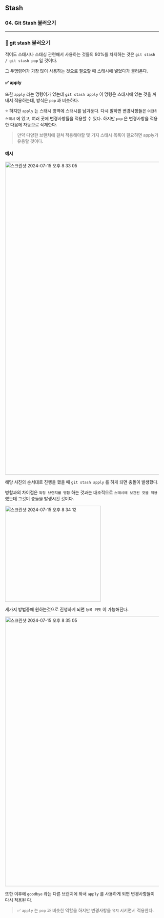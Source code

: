 ## Stash

### 04. Git Stash 불러오기

---

### 📌 git stash 불러오기

적어도 스태시나 스태싱 관련해서 사용하는 것들의 90%를 차지하는 것은 `git stash / git stash pop` 일 것이다.

그 두명령어가 가장 많이 사용하는 것으로 필요할 때 스태시에 넣었다가 불러온다.

#### ✅ apply

또한 `apply` 라는 명령어가 있는데 `git stash apply` 이 명령은 스태시에 있는 것을 꺼내서 적용하는데, 방식은 `pop` 과 비슷하다.

⭐️ 하지만 `apply` 는 스태시 영역에 스태시를 남겨둔다. 다시 말하면 변경사항들은 `여전히 스태시` 에 있고, 여러 곳에 변경사항들을 적용할 수 있다.
하지만 `pop` 은 변경사항을 적용한 다음에 자동으로 삭제한다.

> 만약 다양한 브랜치에 걸쳐 적용해야할 몇 가지 스태시 목록이 필요하면 apply가 유용할 것이다.

#### 예시

<img width="1019" alt="스크린샷 2024-07-15 오후 8 33 05" src="https://github.com/user-attachments/assets/42c7d510-63dd-4671-bef3-d40248270091">

해당 사진의 순서대로 진행을 했을 때 `git stash apply` 를 하게 되면 충돌이 발생했다.

병합과의 차이점은 `특정 브랜치를 병합` 하는 것과는 대조적으로 `스태시에 보관된 것을 적용` 했는데 그것이 충돌을 발생시킨 것이다.

<img width="313" alt="스크린샷 2024-07-15 오후 8 34 12" src="https://github.com/user-attachments/assets/e133dc2a-1739-4682-9c58-8743a2211836">

세가지 방법중에 원하는것으로 진행하게 되면 `등록 커밋` 이 가능해진다.

<img width="879" alt="스크린샷 2024-07-15 오후 8 35 05" src="https://github.com/user-attachments/assets/7de7e4ce-422b-48f0-8f6d-27bdcfd4ae59">

또한 이후에 `goodbye` 라는 다른 브랜치에 와서 `apply` 를 사용하게 되면 변경사항들이 다시 적용된
다.

> ✅ `apply` 는 `pop` 과 비슷한 역할을 하지만 변경사항을 `유지` 시키면서 적용한다.
